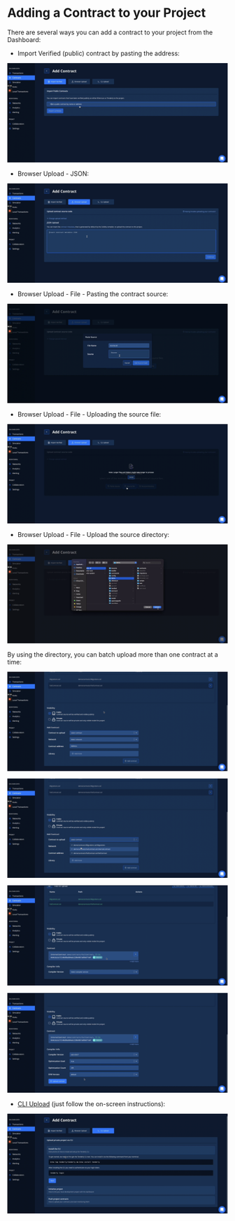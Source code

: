 # Adding a Contract to your Project

There are several ways you can add a contract to your project from the Dashboard:

* Import Verified (public) contract by pasting the address:

![](<../../.gitbook/assets/Screenshot 2021-10-14 at 16.02.53.png>)

* Browser Upload - JSON:

![](<../../.gitbook/assets/Screenshot 2021-10-14 at 16.03.54.png>)

* Browser Upload - File - Pasting the contract source:

![](<../../.gitbook/assets/Screenshot 2021-10-14 at 16.05.42.png>)

* Browser Upload - File - Uploading the source file:

![](<../../.gitbook/assets/Screenshot 2021-10-14 at 16.07.51.png>)

* Browser Upload - File - Upload the source directory:

![](<../../.gitbook/assets/Screenshot 2021-10-14 at 16.08.41.png>)

By using the directory, you can batch upload more than one contract at a time:

![](<../../.gitbook/assets/Screenshot 2021-10-14 at 16.10.00.png>)

![](<../../.gitbook/assets/Screenshot 2021-10-14 at 16.10.19.png>)

![](<../../.gitbook/assets/Screenshot 2021-10-14 at 16.12.18.png>)

![](<../../.gitbook/assets/Screenshot 2021-10-14 at 16.12.54.png>)

* [CLI Upload](using-cli-to-create-a-project-and-push-your-smart-contracts-to-tenderly.md) (just follow the on-screen instructions):

![](<../../.gitbook/assets/Screenshot 2021-10-14 at 16.14.47.png>)
